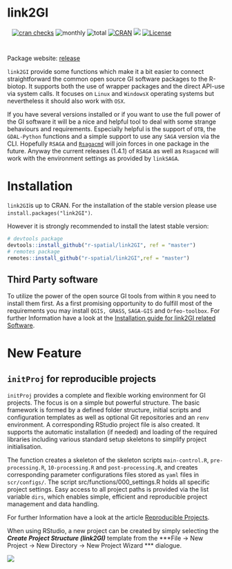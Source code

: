 # link2GI
` `
[![cran
checks](https://badges.cranchecks.info/worst/link2GI.svg)](https://cran.r-project.org/web/checks/check_results_link2GI.html)
![monthly](https://cranlogs.r-pkg.org/badges/link2GI)
![total](https://cranlogs.r-pkg.org/badges/grand-total/link2GI)
[![CRAN](https://www.r-pkg.org/badges/version/link2GI?color=009999)](https://cran.r-project.org/package=link2GI)
[![](https://img.shields.io/github/stars/r-spatial/link2GI?style=flat)](https://github.com/r-spatial/link2GI)
[![License](https://img.shields.io/badge/license-GPL%20%28%3E=%203%29-lightgrey.svg?style=flat)](https://www.gnu.org/licenses/gpl-3.0.html)

` `

Package website: [release](https://r-spatial.github.io/link2GI/)

`link2GI` provide some functions which make it a bit easier to connect straightforward the common open source GI software packages to the R-biotop. It supports both the use of wrapper packages and the direct API-use via system calls. It focuses on `Linux` and `WindowsX` operating systems but nevertheless it should also work with `OSX`.



If you have several versions installed or if you want to use the full power of the GI software it will be a nice and helpful tool to deal with some strange behaviours and requirements. Especially helpful is the support of `OTB`, the `GDAL-Python` functions and a simple support to use any `SAGA` version via the CLI. Hopefully `RSAGA` and [`Rsagacmd`](https://github.com/stevenpawley/Rsagacmd) will join forces in one package in the future. Anyway the current releases (1.4.1) of  `RSAGA` as well as `Rsagacmd` will work with the environment settings as provided by `linkSAGA`.


# Installation

`link2GI`is up to CRAN. For the installation of the stable version please use `install.packages("link2GI")`. 

However it is strongly recommended to install the  latest stable version:
```r
# devtools package
devtools::install_github("r-spatial/link2GI", ref = "master")
# remotes package
remotes::install_github("r-spatial/link2GI",ref = "master")
```

## Third Party software
To utilize the power of the open source GI tools from within `R` you need to install  them first. As a first promising opportunity to do fulfill most of the requirements you may install `QGIS, GRASS`, `SAGA-GIS` and `Orfeo-toolbox`. For further Information have a look at the [Installation guide for link2GI related Software](https://r-spatial.github.io/link2GI/articles/link2GI7.html).

# New Feature

##  `initProj` for reproducible projects
`initProj` provides a complete and flexible working environment for GI projects. The focus is on a simple but powerful structure. The basic framework is formed by a defined folder structure, initial scripts and configuration templates as well as optional Git repositories and an `renv` environment. A corresponding RStudio project file is also created.  It supports the automatic installation (if needed) and loading of the required libraries including various standard setup skeletons to simplify project initialisation. 

The function creates a skeleton of the skeleton scripts `main-control.R`, `pre-processing.R`, `10-processing.R` and `post-processing.R`, and creates corresponding parameter configurations files stored as `yaml` files in `scr/configs/`. The script src/functions/000_settings.R holds all specific project settings. Easy access to all project paths is provided via the list variable `dirs`, which enables simple, efficient and reproducible project management and data handling. 

For further Information have a look at the article [Reproducible Projects](https://r-spatial.github.io/link2GI/articles/link2GI5.html).

When using RStudio, a new project can be created by simply selecting the ***Create Project Structure (link2GI)*** template from the ***File -> New Project -> New Directory -> New Project Wizard *** dialogue.

![](https://raw.githubusercontent.com/r-spatial/link2GI/master/figures/usegui.gif)






